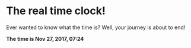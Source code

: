 # The real time clock!

Ever wanted to know what the time is? Well, your journey is about to end!

**The time is Nov 27, 2017, 07:24**
